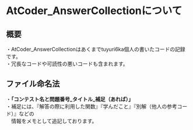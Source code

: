 AtCoder_AnswerCollectionについて
====
## 概要  
・AtCoder_AnswerCollectionはあくまでtuyuri6ka個人の書いたコードの記録です。<br>
・冗長なコードや可読性の悪いコードも含まれます。

## ファイル命名法
・__「コンテスト名と問題番号_タイトル_補足（あれば）」__<br>
・補足には、『解答の際に利用した関数』『学んだこと』『別解（他人の参考コード）』などの<br>
　情報をメモとして追記しております。
